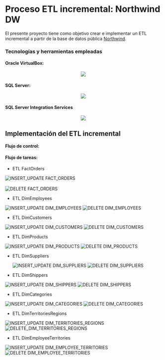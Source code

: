# Proceso ETL incremental: Northwind DW
El presente proyecto tiene como objetivo crear e implementar un ETL incremental a partir de la base de datos pública [Northwind](https://gist.github.com/jmalarcon/e98d20735d17b3160766c041060d1902).

### Tecnologías y herramientas empleadas
#### Oracle VirtualBox:

<p align="center">
  <img src="https://th.bing.com/th/id/R.da15db6964f3d9d342d2640409acb815?rik=q%2bOWhHwrjenwfQ&pid=ImgRaw&r=0&sres=1&sresct=1"/>
</p>

#### SQL Server:
<p align="center">
  <img src="https://th.bing.com/th/id/R.252ac075800539c58927f7533b646dd5?rik=Z2FURiI4PzA9zw&pid=ImgRaw&r=0">
</p>

#### SQL Server Integration Services
<p align="center">
  <img src="https://cdn0.capterra-static.com/screenshots/2095137/64232.png">
</p>


## Implementación del ETL incremental
#### Flujo de control:
 
 #### Flujo de tareas:
 - ETL FactOrders

  ![INSERT_UPDATE FACT_ORDERS](https://github.com/Renzo1818/ETL-NORTHWIND/assets/93232895/39c51689-ea3e-4249-a1fc-43ffa810db38)
<br></br>
  ![DELETE FACT_ORDERS](https://github.com/Renzo1818/ETL-NORTHWIND/assets/93232895/4c599672-15fd-4c3b-bc77-6bf036b7566e)

 - ETL DimEmployees

  ![INSERT_UPDATE DIM_EMPLOYEES](https://github.com/Renzo1818/ETL-NORTHWIND/assets/93232895/e6ce6624-bf04-4017-9e24-0117ba8f8e14)
  ![DELETE DIM_EMPLOYEES](https://github.com/Renzo1818/ETL-NORTHWIND/assets/93232895/51b2b5c4-4781-4d29-a6cf-3d867aad7be1)

 -  ETL DimCustomers

  ![INSERT_UPDATE DIM_CUSTOMERS](https://github.com/Renzo1818/ETL-NORTHWIND/assets/93232895/67a11b3d-95f9-47c3-88e8-1283ff830c56)
  ![DELETE DIM_CUSTOMERS](https://github.com/Renzo1818/ETL-NORTHWIND/assets/93232895/c35752d9-36e3-448c-a64f-b7bd1b17be37)

 - ETL DimProducts

  ![INSERT_UPDATE DIM_PRODUCTS](https://github.com/Renzo1818/ETL-NORTHWIND/assets/93232895/9379333b-230f-474f-a04f-1ff0aefa5fa4)
  ![DELETE DIM_PRODUCTS](https://github.com/Renzo1818/ETL-NORTHWIND/assets/93232895/9892032e-4663-4138-a669-61ef1c400127)
   
 - ETL DimSuppliers

   ![INSERT_UPDATE DIM_SUPPLIERS](https://github.com/Renzo1818/ETL-NORTHWIND/assets/93232895/9b893a1d-bb9d-4bee-9488-53238d8f2118)
  ![DELETE DIM_SUPPLIERS](https://github.com/Renzo1818/ETL-NORTHWIND/assets/93232895/9b8c5bcc-acea-421a-ae97-627ecbdb0887)

 - ETL DimShippers

  ![INSERT_UPDATE DIM_SHIPPERS](https://github.com/Renzo1818/ETL-NORTHWIND/assets/93232895/829b56f4-b059-4bd9-8866-7f8e7e52caf5)
  ![DELETE DIM_SHIPPERS](https://github.com/Renzo1818/ETL-NORTHWIND/assets/93232895/85327772-4b5d-499e-9c96-72b64fb67e96)

 - ETL DimCategories

  ![INSERT_UPDATE DIM_CATEGORIES](https://github.com/Renzo1818/ETL-NORTHWIND/assets/93232895/1db65897-10bf-4207-934c-b186984aedb8)
  ![DELETE DIM_CATEGORIES](https://github.com/Renzo1818/ETL-NORTHWIND/assets/93232895/0849d956-554c-4844-9af8-cea3d7c5152d)

 - ETL DimTerritoriesRegions

  ![INSERT_UPDATE DIM_TERRITORIES_REGIONS](https://github.com/Renzo1818/ETL-NORTHWIND/assets/93232895/35f1595e-edd6-4cc9-8913-6c8fe074345a)
  ![DELETE_DIM_TERRITORIES_REGIONS](https://github.com/Renzo1818/ETL-NORTHWIND/assets/93232895/e3a5b208-7a51-4dd3-a4f4-400a427b98fa)

 - ETL DimEmployeeTerritories
   
  ![INSERT_UPDATE DIM_EMPLOYEE_TERRITORIES](https://github.com/Renzo1818/ETL-NORTHWIND/assets/93232895/cf487142-98ef-46a0-98a6-f5ad051b5442)
  ![DELETE DIM_EMPLOYEE_TERRITORIES](https://github.com/Renzo1818/ETL-NORTHWIND/assets/93232895/46ec874e-bace-41b4-ad8f-2f437200be09)

   
